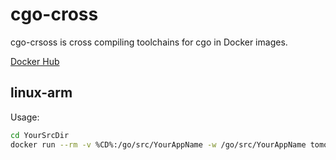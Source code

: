 # cgo-cross

cgo-crsoss is cross compiling toolchains for cgo in Docker images.

[Docker Hub](https://hub.docker.com/r/tomoya0x00/cgo-cross/)

## linux-arm

Usage:

```bash
cd YourSrcDir
docker run --rm -v %CD%:/go/src/YourAppName -w /go/src/YourAppName tomoya0x00/cgo-cross:1.8.0-linux-arm go build -v
```
